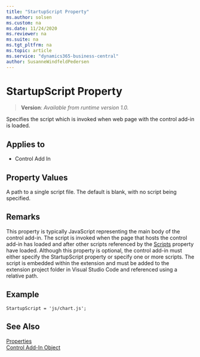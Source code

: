 ```yaml
---
title: "StartupScript Property"
ms.author: solsen
ms.custom: na
ms.date: 11/24/2020
ms.reviewer: na
ms.suite: na
ms.tgt_pltfrm: na
ms.topic: article
ms.service: "dynamics365-business-central"
author: SusanneWindfeldPedersen
---
```

[//]: # (START>DO_NOT_EDIT)
[//]: # (IMPORTANT:Do not edit any of the content between here and the END>DO_NOT_EDIT.)
[//]: # (Any modifications should be made in the .xml files in the ModernDev repo.)
# StartupScript Property
> **Version**: _Available from runtime version 1.0._

Specifies the script which is invoked when web page with the control add-in is loaded.

## Applies to
-   Control Add In


[//]: # (IMPORTANT: END>DO_NOT_EDIT)


## Property Values

A path to a single script file. The default is blank, with no script being specified. 

## Remarks 

This property is typically JavaScript representing the main body of the control add-in. The script is invoked when the page that hosts the control add-in has loaded and after other scripts referenced by the [Scripts](devenv-scripts-property.md) property have loaded. 
Although this property is optional, the control add-in must either specify the StartupScript property or specify one or more scripts.
The script is embedded within the extension and must be added to the extension project folder in Visual Studio Code and referenced using a relative path. 

## Example

```AL
StartupScript = 'js/chart.js';
```

## See Also

[Properties](devenv-properties.md)   
[Control Add-In Object](../devenv-control-addin-object.md)   